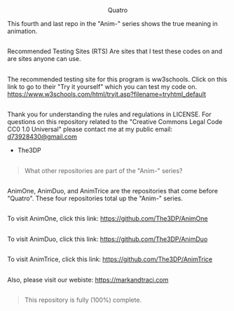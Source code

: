 <p align="center"> Quatro


This fourth and last repo in the "Anim-" series shows the true meaning in animation. 
##
Recommended Testing Sites (RTS) 
Are sites that I test these codes on
and are sites anyone can use.
##
The recommended testing site for this 
program is ww3schools.
Click on this link to go to 
their "Try it yourself" which
you can test my code on.
https://www.w3schools.com/html/tryit.asp?filename=tryhtml_default
##
Thank you for understanding the rules and regulations in LICENSE.
For questions on this repository related to the "Creative Commons Legal Code
CC0 1.0 Universal" please contact me at my public email:
d73928430@gmail.com

- The3DP
##
>What other repositories are part of the "Anim-" series?
##
AnimOne, AnimDuo, and AnimTrice are the repositories that come before "Quatro". 
These four repositories total up the "Anim-" series.
##
To visit AnimOne, click this link:
https://github.com/The3DP/AnimOne
##
To visit AnimDuo, click this link:
https://github.com/The3DP/AnimDuo
##
To visit AnimTrice, click this link:
https://github.com/The3DP/AnimTrice
##
Also, please visit our webiste:
https://markandtraci.com
##
>This repository is fully (100%) complete.
